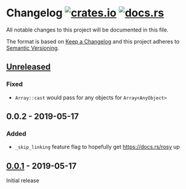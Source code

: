 # Changelog [![crates.io][crate-badge]][crate] [![docs.rs][docs-badge]][docs]
All notable changes to this project will be documented in this file.

The format is based on [Keep a Changelog] and this project adheres to
[Semantic Versioning].

## [Unreleased]
### Fixed
- `Array::cast` would pass for any objects for `Array<AnyObject>`

## 0.0.2 - 2019-05-17
### Added
- `_skip_linking` feature flag to hopefully get https://docs.rs/rosy up

## [0.0.1] - 2019-05-17
Initial release

[crate]:       https://crates.io/crates/rosy
[crate-badge]: https://img.shields.io/crates/v/rosy.svg
[docs]:        https://docs.rs/rosy
[docs-badge]:  https://docs.rs/rosy/badge.svg

[Keep a Changelog]:    http://keepachangelog.com/en/1.0.0/
[Semantic Versioning]: http://semver.org/spec/v2.0.0.html

[Unreleased]: https://github.com/oceanpkg/rosy/compare/v0.0.2...HEAD
[0.0.1]: https://github.com/nvzqz/static-assertions-rs/compare/v0.0.1...v0.0.2
